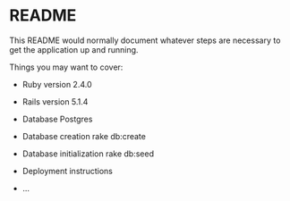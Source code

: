 # README

This README would normally document whatever steps are necessary to get the
application up and running.

Things you may want to cover:

* Ruby version
	2.4.0
* Rails version
	5.1.4
* Database
	Postgres

* Database creation
	rake db:create

* Database initialization
	rake db:seed


* Deployment instructions

* ...
